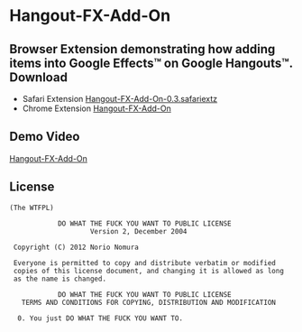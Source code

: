 Hangout-FX-Add-On
=================
Browser Extension demonstrating how adding items into Google Effects™ on Google Hangouts™.
Download
--------
- Safari Extension [Hangout-FX-Add-On-0.3.safariextz](http://github.com/downloads/norio-nomura/Hangout-FX-Add-On/Hangout-FX-Add-On-0.3.safariextz)
- Chrome Extension [Hangout-FX-Add-On](https://chrome.google.com/webstore/detail/fbdbggpagkfpeiiapcohmagfinckcfhj)

Demo Video
----------
[Hangout-FX-Add-On](https://www.youtube.com/watch?v=BgwX41Wi1JM)

License
-------
	(The WTFPL)
	
	            DO WHAT THE FUCK YOU WANT TO PUBLIC LICENSE
	                    Version 2, December 2004
	
	 Copyright (C) 2012 Norio Nomura
	
	 Everyone is permitted to copy and distribute verbatim or modified
	 copies of this license document, and changing it is allowed as long
	 as the name is changed.
	
	            DO WHAT THE FUCK YOU WANT TO PUBLIC LICENSE
	   TERMS AND CONDITIONS FOR COPYING, DISTRIBUTION AND MODIFICATION
	
	  0. You just DO WHAT THE FUCK YOU WANT TO.
